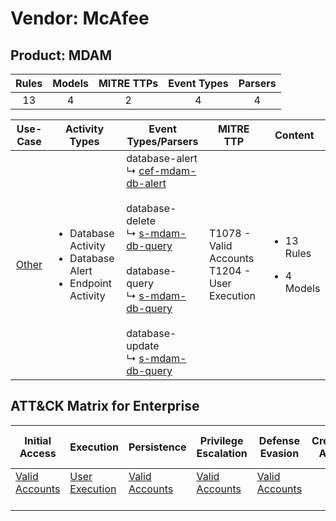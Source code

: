 Vendor: McAfee
==============
Product: MDAM
-------------
| Rules | Models | MITRE TTPs | Event Types | Parsers |
|:-----:|:------:|:----------:|:-----------:|:-------:|
|  13   |   4    |     2      |      4      |    4    |

|               Use-Case                | Activity Types                                                                       | Event Types/Parsers                                                                                                                                                                                                                                                                                                                                                                | MITRE TTP                                            | Content                                              |
|:-------------------------------------:| ------------------------------------------------------------------------------------ | ---------------------------------------------------------------------------------------------------------------------------------------------------------------------------------------------------------------------------------------------------------------------------------------------------------------------------------------------------------------------------------- | ---------------------------------------------------- | ---------------------------------------------------- |
| [Other](../UseCases/usecase_other.md) | <ul><li>Database Activity</li><li>Database Alert</li><li>Endpoint Activity</li></ul> |  database-alert<br> ↳ [cef-mdam-db-alert](../Parsers/parserContent_cef-mdam-db-alert.md)<br><br> database-delete<br> ↳ [s-mdam-db-query](../Parsers/parserContent_s-mdam-db-query.md)<br><br> database-query<br> ↳ [s-mdam-db-query](../Parsers/parserContent_s-mdam-db-query.md)<br><br> database-update<br> ↳ [s-mdam-db-query](../Parsers/parserContent_s-mdam-db-query.md)<br> | T1078 - Valid Accounts<br>T1204 - User Execution<br> | <ul><li>13 Rules</li></ul><ul><li>4 Models</li></ul> |

ATT&CK Matrix for Enterprise
----------------------------
| Initial Access                                                      | Execution                                                           | Persistence                                                         | Privilege Escalation                                                | Defense Evasion                                                     | Credential Access | Discovery | Lateral Movement | Collection | Command and Control | Exfiltration | Impact |
| ------------------------------------------------------------------- | ------------------------------------------------------------------- | ------------------------------------------------------------------- | ------------------------------------------------------------------- | ------------------------------------------------------------------- | ----------------- | --------- | ---------------- | ---------- | ------------------- | ------------ | ------ |
| [Valid Accounts](https://attack.mitre.org/techniques/T1078)<br><br> | [User Execution](https://attack.mitre.org/techniques/T1204)<br><br> | [Valid Accounts](https://attack.mitre.org/techniques/T1078)<br><br> | [Valid Accounts](https://attack.mitre.org/techniques/T1078)<br><br> | [Valid Accounts](https://attack.mitre.org/techniques/T1078)<br><br> |                   |           |                  |            |                     |              |        |
